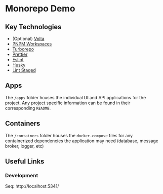 # Monorepo Demo

## Key Technologies

- (Optional) [Volta](https://volta.sh/)
- [PNPM Workspaces](https://pnpm.io/pnpm-workspace_yaml)
- [Turborepo](https://turbo.build/)
- [Prettier](https://prettier.io/)
- [Eslint](https://eslint.org/)
- [Husky](https://typicode.github.io/husky/)
- [Lint Staged](https://github.com/lint-staged/lint-staged)

## Apps

The `/apps` folder houses the individual UI and API applications for the project. Any project specific information can be found in their corresponding `README`.

## Containers

The `/containers` folder houses the `docker-compose` files for any containerized dependencies the application may need (database, message broker, logger, etc)

## Useful Links

### Development

Seq: http://localhost:5341/
